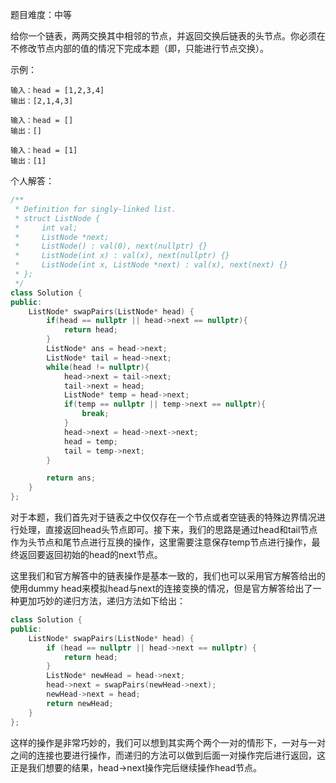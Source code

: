 
题目难度：中等

给你一个链表，两两交换其中相邻的节点，并返回交换后链表的头节点。你必须在不修改节点内部的值的情况下完成本题（即，只能进行节点交换）。

示例：
```
输入：head = [1,2,3,4]
输出：[2,1,4,3]

输入：head = []
输出：[]

输入：head = [1]
输出：[1]
```

个人解答：
```cpp
/**
 * Definition for singly-linked list.
 * struct ListNode {
 *     int val;
 *     ListNode *next;
 *     ListNode() : val(0), next(nullptr) {}
 *     ListNode(int x) : val(x), next(nullptr) {}
 *     ListNode(int x, ListNode *next) : val(x), next(next) {}
 * };
 */
class Solution {
public:
    ListNode* swapPairs(ListNode* head) {
        if(head == nullptr || head->next == nullptr){
            return head;
        }
        ListNode* ans = head->next;
        ListNode* tail = head->next;
        while(head != nullptr){
            head->next = tail->next;
            tail->next = head;
            ListNode* temp = head->next;
            if(temp == nullptr || temp->next == nullptr){
                break;
            }
            head->next = head->next->next;
            head = temp;
            tail = temp->next;
        }

        return ans;
    }
};
```

对于本题，我们首先对于链表之中仅仅存在一个节点或者空链表的特殊边界情况进行处理，直接返回head头节点即可。接下来，我们的思路是通过head和tail节点作为头节点和尾节点进行互换的操作，这里需要注意保存temp节点进行操作，最终返回要返回初始的head的next节点。

这里我们和官方解答中的链表操作是基本一致的，我们也可以采用官方解答给出的使用dummy head来模拟head与next的连接变换的情况，但是官方解答给出了一种更加巧妙的递归方法，递归方法如下给出：

```cpp
class Solution {
public:
    ListNode* swapPairs(ListNode* head) {
        if (head == nullptr || head->next == nullptr) {
            return head;
        }
        ListNode* newHead = head->next;
        head->next = swapPairs(newHead->next);
        newHead->next = head;
        return newHead;
    }
};
```

这样的操作是非常巧妙的，我们可以想到其实两个两个一对的情形下，一对与一对之间的连接也要进行操作，而递归的方法可以做到后面一对操作完后进行返回，这正是我们想要的结果，head->next操作完后继续操作head节点。